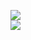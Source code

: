 [![](https://img.shields.io/badge/Made%20With-Github%20Spray-lightgrey.svg?style=for-the-badge&logo=github)](https://github.com/Annihil/github-spray#1577)  
[![](https://i.imgur.com/2DrTn0Z.gif)](https://github.com/Annihil/github-spray)